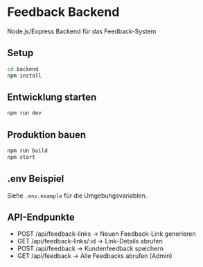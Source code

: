 # Feedback Backend

Node.js/Express Backend für das Feedback-System

## Setup

```bash
cd backend
npm install
```

## Entwicklung starten

```bash
npm run dev
```

## Produktion bauen

```bash
npm run build
npm start
```

## .env Beispiel

Siehe `.env.example` für die Umgebungsvariablen.

## API-Endpunkte

- POST   /api/feedback-links      → Neuen Feedback-Link generieren
- GET    /api/feedback-links/:id  → Link-Details abrufen
- POST   /api/feedback            → Kundenfeedback speichern
- GET    /api/feedback            → Alle Feedbacks abrufen (Admin) 
